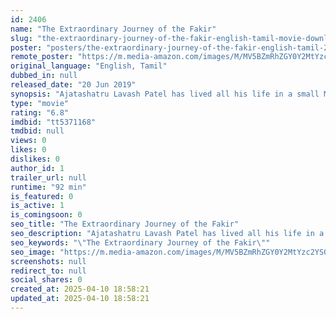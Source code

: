 ```yaml
---
id: 2406
name: "The Extraordinary Journey of the Fakir"
slug: "the-extraordinary-journey-of-the-fakir-english-tamil-movie-download"
poster: "posters/the-extraordinary-journey-of-the-fakir-english-tamil-2018.jpg"
remote_poster: "https://m.media-amazon.com/images/M/MV5BZmRhZGY0Y2MtYzc2YS00ZWQ3LTg3NTAtYmIyOTBmYWExZjNkXkEyXkFqcGc@._V1_SX300.jpg"
original_language: "English, Tamil"
dubbed_in: null
released_date: "20 Jun 2019"
synopsis: "Ajatashatru Lavash Patel has lived all his life in a small Mumbai neighborhood tricking people with street magic and fakir stunts. He sets out on a journey to find his estranged father but instead gets dragged on a never-ending ad..."
type: "movie"
rating: "6.8"
imdbid: "tt5371168"
tmdbid: null
views: 0
likes: 0
dislikes: 0
author_id: 1
trailer_url: null
runtime: "92 min"
is_featured: 0
is_active: 1
is_comingsoon: 0
seo_title: "The Extraordinary Journey of the Fakir"
seo_description: "Ajatashatru Lavash Patel has lived all his life in a small Mumbai neighborhood tricking people with street magic and fakir stunts. He sets out on a journey to find his estranged father but instead gets dragged on a never-ending ad..."
seo_keywords: "\"The Extraordinary Journey of the Fakir\""
seo_image: "https://m.media-amazon.com/images/M/MV5BZmRhZGY0Y2MtYzc2YS00ZWQ3LTg3NTAtYmIyOTBmYWExZjNkXkEyXkFqcGc@._V1_SX300.jpg"
screenshots: null
redirect_to: null
social_shares: 0
created_at: 2025-04-10 18:58:21
updated_at: 2025-04-10 18:58:21
---
```


